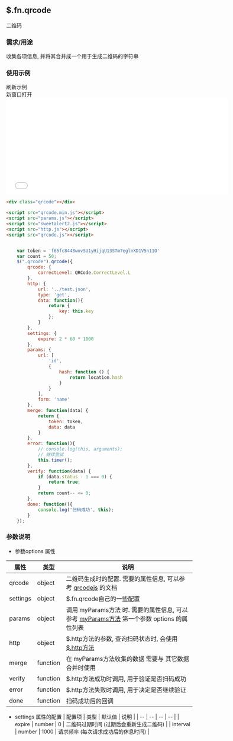 ## $.fn.qrcode
二维码

### 需求/用途
收集各项信息, 并将其合并成一个用于生成二维码的字符串

### 使用示例

<div class="iframe-box" style="padding-bottom: 260px;position: relative; z-index: 99999;">
<div class="handlers">
    <div class="btn refresh">刷新示例</div>
    <div class="btn open">新窗口打开</div>
</div>
<iframe src="html/qrcode.html?id=111#test" style="border: 0;width: 100%;min-width: 600px;min-height: 260px; position: absolute;"></iframe>
</div>

``` html
<div class="qrcode"></div>

<script src="qrcode.min.js"></script>
<script src="params.js"></script>
<script src="sweetalert2.js"></script>
<script src="http.js"></script>
<script src="qrcode.js"></script>
```

``` js

    var token = 'f65fc8448wnvSU1yHijqU13STm7eglnXD1V5n11O'
    var count = 50;
    $(".qrcode").qrcode({
        qrcode: {
            correctLevel: QRCode.CorrectLevel.L
        },
        http: {
            url: '../test.json',
            type: 'get',
            data: function(){
                return {
                    key: this.key
                };
            }
        },
        settings: {
            expire: 2 * 60 * 1000
        },
        params: {
            url: [
                'id',
                {
                    hash: function () {
                        return location.hash
                    }
                }
            ],
            form: 'name'
        },
        merge: function(data) {
            return {
                token: token,
                data: data
            }
        },
        error: function(){
            // console.log(this, arguments);
            // 继续尝试
            this.timer();
        },
        verify: function(data) {
            if (data.status - 1 === 0) {
                return true;
            }
            return count-- <= 0;
        },
        done: function(){
            console.log('扫码成功', this);
        }
    });
```

### 参数说明
- 参数options 属性

| 属性 | 类型 | 说明 |
| -- | -- | -- |
| qrcode | object | 二维码生成时的配置. 需要的属性信息, 可以参考 [qrcodejs](https://github.com/davidshimjs/qrcodejs) 的文档 |
| settings | object | $.fn.qrcode自己的一些配置 |
| params | object | 调用 myParams方法 时. 需要的属性信息, 可以参考 [myParams方法](#/viewer#params) 第一个参数 options 的属性列表 |
| http | object | \$.http方法的参数, 查询扫码状态时, 会使用 [$.http方法](#/viewer#http) |
| merge | function | 在 myParams方法收集的数据 需要与 其它数据 合并时使用 |
| verify | function | \$.http方法成功时调用, 用于验证是否扫码成功 |
| error | function | \$.http方法失败时调用, 用于决定是否继续验证 |
| done | function | 扫码成功后的回调 |

- settings 属性的配置
| 配置项 | 类型 | 默认值 | 说明 |
| -- | -- | -- | -- |
| expire | number | 0 | 二维码过期时间 (过期后会重新生成二维码) |
| interval | number | 1000 | 请求频率 (每次请求成功后的休息时间) |

### 
